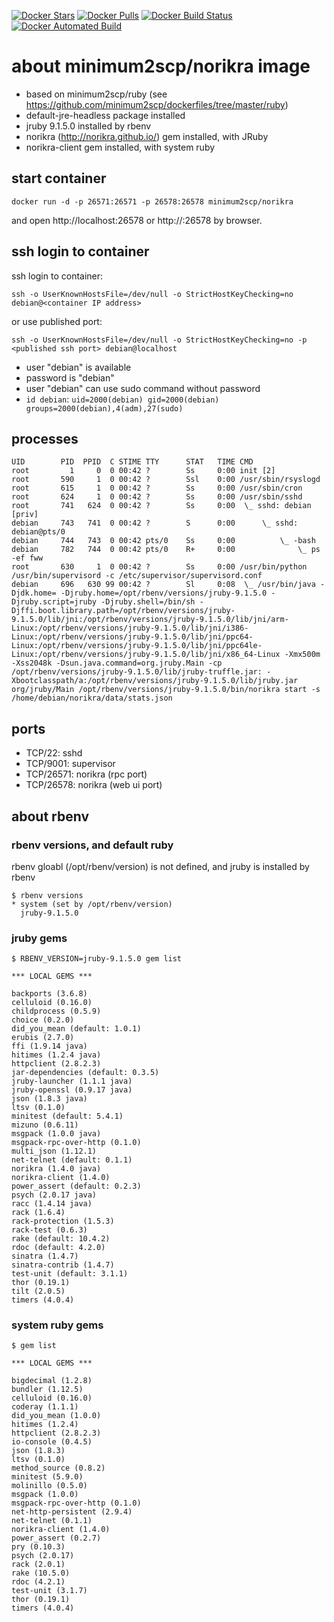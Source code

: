 [![Docker Stars](https://img.shields.io/docker/stars/minimum2scp/norikra.svg)]()
[![Docker Pulls](https://img.shields.io/docker/pulls/minimum2scp/norikra.svg)]()
[![Docker Build Status](https://img.shields.io/docker/build/minimum2scp/norikra.svg)]()
[![Docker Automated Build](https://img.shields.io/docker/automated/minimum2scp/norikra.svg)]()

# about minimum2scp/norikra image

 * based on minimum2scp/ruby (see https://github.com/minimum2scp/dockerfiles/tree/master/ruby)
 * default-jre-headless package installed
 * jruby 9.1.5.0 installed by rbenv
 * norikra (http://norikra.github.io/) gem installed, with JRuby
 * norikra-client gem installed, with system ruby

## start container

```
docker run -d -p 26571:26571 -p 26578:26578 minimum2scp/norikra
```

and open http://localhost:26578 or http://<container ip address>:26578 by browser.

## ssh login to container

ssh login to container:

```
ssh -o UserKnownHostsFile=/dev/null -o StrictHostKeyChecking=no debian@<container IP address>
```

or use published port:

```
ssh -o UserKnownHostsFile=/dev/null -o StrictHostKeyChecking=no -p <published ssh port> debian@localhost
```

 * user "debian" is available
 * password is "debian"
 * user "debian" can use sudo command without password
 * `id debian`: `uid=2000(debian) gid=2000(debian) groups=2000(debian),4(adm),27(sudo)`

## processes

```
UID        PID  PPID  C STIME TTY      STAT   TIME CMD
root         1     0  0 00:42 ?        Ss     0:00 init [2]
root       590     1  0 00:42 ?        Ssl    0:00 /usr/sbin/rsyslogd
root       615     1  0 00:42 ?        Ss     0:00 /usr/sbin/cron
root       624     1  0 00:42 ?        Ss     0:00 /usr/sbin/sshd
root       741   624  0 00:42 ?        Ss     0:00  \_ sshd: debian [priv]
debian     743   741  0 00:42 ?        S      0:00      \_ sshd: debian@pts/0
debian     744   743  0 00:42 pts/0    Ss     0:00          \_ -bash
debian     782   744  0 00:42 pts/0    R+     0:00              \_ ps -ef fww
root       630     1  0 00:42 ?        Ss     0:00 /usr/bin/python /usr/bin/supervisord -c /etc/supervisor/supervisord.conf
debian     696   630 99 00:42 ?        Sl     0:08  \_ /usr/bin/java -Djdk.home= -Djruby.home=/opt/rbenv/versions/jruby-9.1.5.0 -Djruby.script=jruby -Djruby.shell=/bin/sh -Djffi.boot.library.path=/opt/rbenv/versions/jruby-9.1.5.0/lib/jni:/opt/rbenv/versions/jruby-9.1.5.0/lib/jni/arm-Linux:/opt/rbenv/versions/jruby-9.1.5.0/lib/jni/i386-Linux:/opt/rbenv/versions/jruby-9.1.5.0/lib/jni/ppc64-Linux:/opt/rbenv/versions/jruby-9.1.5.0/lib/jni/ppc64le-Linux:/opt/rbenv/versions/jruby-9.1.5.0/lib/jni/x86_64-Linux -Xmx500m -Xss2048k -Dsun.java.command=org.jruby.Main -cp /opt/rbenv/versions/jruby-9.1.5.0/lib/jruby-truffle.jar: -Xbootclasspath/a:/opt/rbenv/versions/jruby-9.1.5.0/lib/jruby.jar org/jruby/Main /opt/rbenv/versions/jruby-9.1.5.0/bin/norikra start -s /home/debian/norikra/data/stats.json
```

## ports

 * TCP/22: sshd
 * TCP/9001: supervisor
 * TCP/26571: norikra (rpc port)
 * TCP/26578: norikra (web ui port)

## about rbenv

### rbenv versions, and default ruby

rbenv gloabl (/opt/rbenv/version) is not defined, and jruby is installed by rbenv

```
$ rbenv versions
* system (set by /opt/rbenv/version)
  jruby-9.1.5.0
```

### jruby gems

```
$ RBENV_VERSION=jruby-9.1.5.0 gem list

*** LOCAL GEMS ***

backports (3.6.8)
celluloid (0.16.0)
childprocess (0.5.9)
choice (0.2.0)
did_you_mean (default: 1.0.1)
erubis (2.7.0)
ffi (1.9.14 java)
hitimes (1.2.4 java)
httpclient (2.8.2.3)
jar-dependencies (default: 0.3.5)
jruby-launcher (1.1.1 java)
jruby-openssl (0.9.17 java)
json (1.8.3 java)
ltsv (0.1.0)
minitest (default: 5.4.1)
mizuno (0.6.11)
msgpack (1.0.0 java)
msgpack-rpc-over-http (0.1.0)
multi_json (1.12.1)
net-telnet (default: 0.1.1)
norikra (1.4.0 java)
norikra-client (1.4.0)
power_assert (default: 0.2.3)
psych (2.0.17 java)
racc (1.4.14 java)
rack (1.6.4)
rack-protection (1.5.3)
rack-test (0.6.3)
rake (default: 10.4.2)
rdoc (default: 4.2.0)
sinatra (1.4.7)
sinatra-contrib (1.4.7)
test-unit (default: 3.1.1)
thor (0.19.1)
tilt (2.0.5)
timers (4.0.4)
```

### system ruby gems

```
$ gem list

*** LOCAL GEMS ***

bigdecimal (1.2.8)
bundler (1.12.5)
celluloid (0.16.0)
coderay (1.1.1)
did_you_mean (1.0.0)
hitimes (1.2.4)
httpclient (2.8.2.3)
io-console (0.4.5)
json (1.8.3)
ltsv (0.1.0)
method_source (0.8.2)
minitest (5.9.0)
molinillo (0.5.0)
msgpack (1.0.0)
msgpack-rpc-over-http (0.1.0)
net-http-persistent (2.9.4)
net-telnet (0.1.1)
norikra-client (1.4.0)
power_assert (0.2.7)
pry (0.10.3)
psych (2.0.17)
rack (2.0.1)
rake (10.5.0)
rdoc (4.2.1)
test-unit (3.1.7)
thor (0.19.1)
timers (4.0.4)
```


